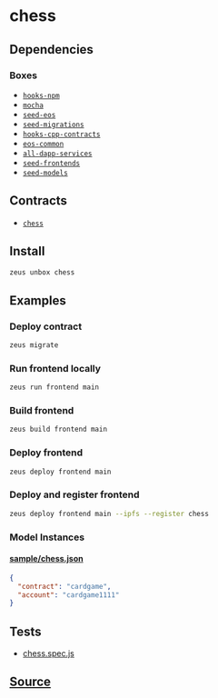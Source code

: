 
chess
====================







## Dependencies
### Boxes
* [`hooks-npm`](hooks-npm.md)
* [`mocha`](mocha.md)
* [`seed-eos`](seed-eos.md)
* [`seed-migrations`](seed-migrations.md)
* [`hooks-cpp-contracts`](hooks-cpp-contracts.md)
* [`eos-common`](eos-common.md)
* [`all-dapp-services`](all-dapp-services.md)
* [`seed-frontends`](seed-frontends.md)
* [`seed-models`](seed-models.md)



## Contracts
* [`chess`](https://github.com/liquidapps-io/zeus-sdk/tree/master/boxes/groups/sample/chess/contracts/eos/chess)
## Install
```bash
zeus unbox chess
```
## Examples
### Deploy contract
```bash
zeus migrate
```
### Run frontend locally
```bash
zeus run frontend main
```
### Build frontend
```bash
zeus build frontend main
```
### Deploy frontend
```bash
zeus deploy frontend main
```
### Deploy and register frontend
```bash
zeus deploy frontend main --ipfs --register chess
```








### Model Instances
#### [sample/chess.json](https://github.com/liquidapps-io/zeus-sdk/tree/master/boxes/groups/sample/chess/models/contract-deployments/chess.json)
```json
{
  "contract": "cardgame",
  "account": "cardgame1111"
}
```
## Tests 
* [chess.spec.js](https://github.com/liquidapps-io/zeus-sdk/tree/master/boxes/groups/sample/chess/test/chess.spec.js)
## [Source](https://github.com/liquidapps-io/zeus-sdk/tree/master/boxes/groups/sample/chess)